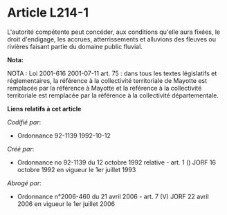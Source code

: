 # Article L214-1

L'autorité compétente peut concéder, aux conditions qu'elle aura fixées, le droit d'endigage, les accrues, atterrissements et
alluvions des fleuves ou rivières faisant partie du domaine public fluvial.

**Nota:**

NOTA : Loi 2001-616 2001-07-11 art. 75 : dans tous les textes législatifs et réglementaires, la référence à la collectivité
territoriale de Mayotte est remplacée par la référence à Mayotte et la référence à la collectivité territoriale est remplacée
par la référence à la collectivité départementale.

**Liens relatifs à cet article**

_Codifié par_:

  - Ordonnance 92-1139 1992-10-12

_Créé par_:

  - Ordonnance no 92-1139 du 12 octobre 1992 relative  - art. 1 () JORF 16 octobre 1992 en vigueur le 1er juillet 1993

_Abrogé par_:

  - Ordonnance n°2006-460 du 21 avril 2006 - art. 7 (V) JORF 22 avril 2006 en vigueur le 1er juillet 2006
